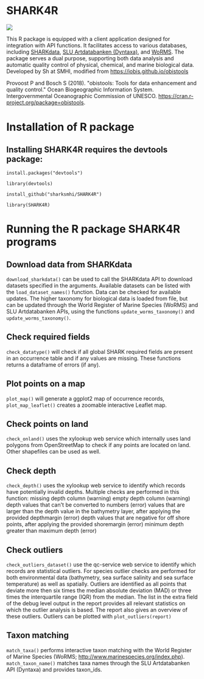 # SHARK4R

![](https://upload.wikimedia.org/wikipedia/commons/thumb/8/85/SMHI_Logo.svg/500px-SMHI_Logo.svg.png)

This R package is equipped with a client application designed for integration 
with API functions. It facilitates access to various databases, 
including [SHARKdata](https://sharkdata.smhi.se/), 
[SLU Artdatabanken (Dyntaxa)](https://api-portal.artdatabanken.se/), and 
[WoRMS](http://www.marinespecies.org/rest/). The package serves a dual purpose, 
supporting both data analysis and automatic quality control of physical, 
chemical, and marine biological data. Developed by Sh at SMHI, modified 
from <https://iobis.github.io/obistools>

Provoost P and Bosch S (2018). "obistools: Tools for data enhancement
and quality control." Ocean Biogeographic Information System.
Intergovernmental Oceanographic Commission of UNESCO.
<https://cran.r-project.org/package=obistools>.

# Installation of R package

## Installing SHARK4R requires the devtools package:
```
install.packages("devtools")

library(devtools)

install_github("sharksmhi/SHARK4R")

library(SHARK4R)
```
# Running the R package SHARK4R programs

## Download data from SHARKdata

```download_sharkdata()``` can be used to call the SHARKdata API to download
datasets specified in the arguments. Available datasets can be listed
with the ```load_dataset_names()``` function. Data can be checked for
available updates. The higher taxonomy for biological data is loaded
from file, but can be updated through the World Register of Marine
Species (WoRMS) and SLU Artdatabanken APIs, using the functions
```update_worms_taxonomy()``` and ```update_worms_taxonomy()```.

## Check required fields

```check_datatype()``` will check if all global SHARK required fields are
present in an occurrence table and if any values are missing. These
functions returns a dataframe of errors (if any).

## Plot points on a map

```plot_map()``` will generate a ggplot2 map of occurrence records,
```plot_map_leaflet()``` creates a zoomable interactive Leaflet map.

## Check points on land

```check_onland()``` uses the xylookup web service which internally uses land
polygons from OpenStreetMap to check if any points are located on land.
Other shapefiles can be used as well.

## Check depth

```check_depth()``` uses the xylookup web service to identify which records have
potentially invalid depths. Multiple checks are performed in this
function: missing depth column (warning) empty depth column (warning)
depth values that can't be converted to numbers (error) values that are
larger than the depth value in the bathymetry layer, after applying the
provided depthmargin (error) depth values that are negative for off
shore points, after applying the provided shoremargin (error) minimum
depth greater than maximum depth (error)

## Check outliers

```check_outliers_dataset()``` use the qc-service web service to identify which
records are statistical outliers. For species outlier checks are
performed for both environmental data (bathymetry, sea surface salinity
and sea surface temperature) as well as spatially. Outliers are
identified as all points that deviate more then six times the median
absolute deviation (MAD) or three times the interquartile range (IQR)
from the median. The list in the extra field of the debug level output
in the report provides all relevant statistics on which the outlier
analysis is based. The report also gives an overview of these outliers.
Outliers can be plotted with ```plot_outliers(report)```

## Taxon matching

```match_taxa()``` performs interactive taxon matching with the World Register
of Marine Species (WoRMS; <http://www.marinespecies.org/index.php>).
```match_taxon_name()``` matches taxa names through the SLU Artdatabanken API (Dyntaxa) and provides taxon_ids.
